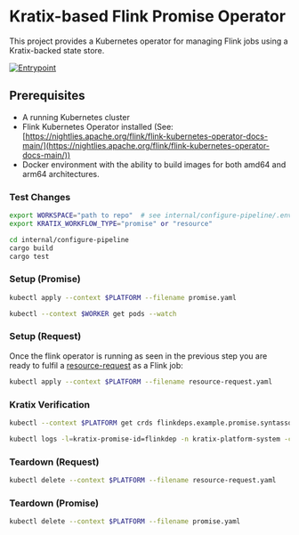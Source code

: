 # Kratix-based Flink Promise Operator

This project provides a Kubernetes operator for managing Flink jobs using a Kratix-backed state store.

[![Entrypoint](https://github.com/opencredo/promise-flink/actions/workflows/entrypoint.yml/badge.svg)](https://github.com/opencredo/promise-flink/actions/workflows/entrypoint.yml)


## Prerequisites

- A running Kubernetes cluster
- Flink Kubernetes Operator installed (See: [https://nightlies.apache.org/flink/flink-kubernetes-operator-docs-main/](https://nightlies.apache.org/flink/flink-kubernetes-operator-docs-main/))
- Docker environment with the ability to build images for both amd64 and arm64 architectures.



### Test Changes
```bash
export WORKSPACE="path to repo"  # see internal/configure-pipeline/.env
export KRATIX_WORKFLOW_TYPE="promise" or "resource"

cd internal/configure-pipeline
cargo build
cargo test
```


### Setup (Promise)
```bash
kubectl apply --context $PLATFORM --filename promise.yaml

```
```bash
kubectl --context $WORKER get pods --watch
```

### Setup (Request)
Once the flink operator is running as seen in the previous step you are ready to fulfil a [resource-request](resource-request.yaml) as a Flink job:
```bash
kubectl apply --context $PLATFORM --filename resource-request.yaml
```


### Kratix Verification
```bash
kubectl --context $PLATFORM get crds flinkdeps.example.promise.syntasso.io

kubectl logs -l=kratix-promise-id=flinkdep -n kratix-platform-system -c flinkdep-promise-pipeline

```

### Teardown (Request)
```bash
kubectl delete --context $PLATFORM --filename resource-request.yaml
```

### Teardown (Promise)
```bash
kubectl delete --context $PLATFORM --filename promise.yaml

```
